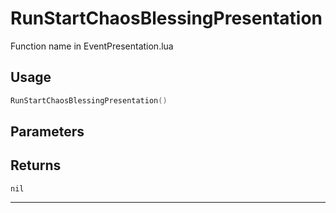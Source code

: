 # RunStartChaosBlessingPresentation
Function name in EventPresentation.lua
## Usage
```lua
RunStartChaosBlessingPresentation()
```
## Parameters

## Returns
`nil`

---